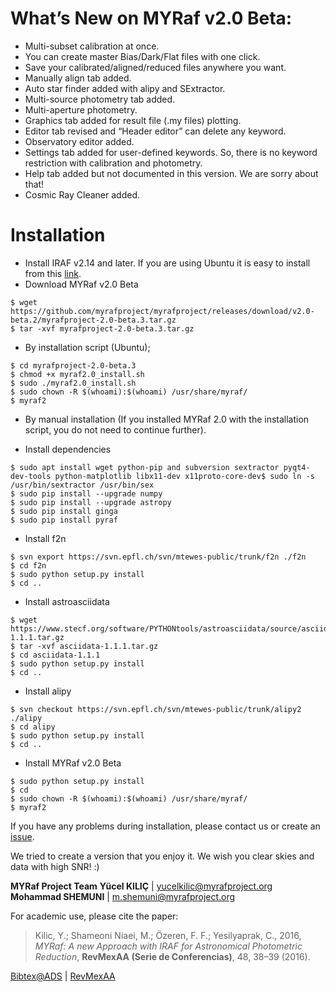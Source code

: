 # What’s New on MYRaf v2.0 Beta:
- Multi-subset calibration at once.
- You can create master Bias/Dark/Flat files with one click.
- Save your calibrated/aligned/reduced files anywhere you want.
- Manually align tab added.
- Auto star finder added with alipy and SExtractor.
- Multi-source photometry tab added.
- Multi-aperture photometry.
- Graphics tab added for result file (.my files) plotting.
- Editor tab revised and “Header editor” can delete any keyword.
- Observatory editor added.
- Settings tab added for user-defined keywords. So, there is no keyword restriction with calibration and photometry.
- Help tab added but not documented in this version. We are sorry about that!
- Cosmic Ray Cleaner added.

# Installation
- Install IRAF v2.14 and later. If you are using Ubuntu it is easy to install from this [link](http://www.astrosen.unam.mx/%7Efavilac/IRAF/16.04/IRAF_Ubuntu16.04.iso).
- Download MYRaf v2.0 Beta

```
$ wget https://github.com/myrafproject/myrafproject/releases/download/v2.0-beta.2/myrafproject-2.0-beta.3.tar.gz
$ tar -xvf myrafproject-2.0-beta.3.tar.gz
```

- By installation script (Ubuntu);

```
$ cd myrafproject-2.0-beta.3
$ chmod +x myraf2.0_install.sh
$ sudo ./myraf2.0_install.sh
$ sudo chown -R $(whoami):$(whoami) /usr/share/myraf/
$ myraf2
```
- By manual installation (If you installed MYRaf 2.0 with the installation script, you do not need to continue further).

- Install dependencies

```
$ sudo apt install wget python-pip and subversion sextractor pyqt4-dev-tools python-matplotlib libx11-dev x11proto-core-dev$ sudo ln -s /usr/bin/sextractor /usr/bin/sex
$ sudo pip install --upgrade numpy
$ sudo pip install --upgrade astropy
$ sudo pip install ginga
$ sudo pip install pyraf
```
- Install f2n

```
$ svn export https://svn.epfl.ch/svn/mtewes-public/trunk/f2n ./f2n
$ cd f2n
$ sudo python setup.py install
$ cd ..
```
- Install astroasciidata

```
$ wget https://www.stecf.org/software/PYTHONtools/astroasciidata/source/asciidata-1.1.1.tar.gz
$ tar -xvf asciidata-1.1.1.tar.gz
$ cd asciidata-1.1.1
$ sudo python setup.py install
$ cd ..
```
- Install alipy

```
$ svn checkout https://svn.epfl.ch/svn/mtewes-public/trunk/alipy2 ./alipy
$ cd alipy
$ sudo python setup.py install
$ cd ..
```
- Install MYRaf v2.0 Beta

```
$ sudo python setup.py install
$ cd
$ sudo chown -R $(whoami):$(whoami) /usr/share/myraf/
$ myraf2
```

If you have any problems during installation, please contact us or create an [issue](https://github.com/myrafproject/myrafproject/issues/new).

We tried to create a version that you enjoy it. We wish you clear skies and data with high SNR! :)

**MYRaf Project Team**
**Yücel KILIÇ** | yucelkilic@myrafproject.org
**Mohammad SHEMUNI** | m.shemuni@myrafproject.org

For academic use, please cite the paper:

> Kilic, Y.; Shameoni Niaei, M.; Özeren, F. F.; Yesilyaprak, C.,
> 2016,
> *MYRaf: A new Approach with IRAF for Astronomical Photometric Reduction*,
> **RevMexAA (Serie de Conferencias)**, 48, 38–39 (2016).

[Bibtex@ADS](http://adsabs.harvard.edu/cgi-bin/nph-bib_query?bibcode=2016RMxAC..48...38K&data_type=BIBTEX&db_key=AST&nocookieset=1)
| [RevMexAA](http://www.astroscu.unam.mx/rmaa/RMxAC..48/PDF/RMxAC..48_part-2.2.pdf)
